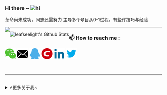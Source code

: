 ### Hi there ~ <img src="https://user-images.githubusercontent.com/1303154/88677602-1635ba80-d120-11ea-84d8-d263ba5fc3c0.gif" width="24px" alt="hi"/>

革命尚未成功，同志还需努力 主导多个项目从0-1过程。有些许技巧与经验

<img align="left" src="https://github-readme-stats.vercel.app/api/top-langs/?username=leafseelight" />


<!-- <img src="https://github.com/leafseelight/leafseelight/blob/main/images/fun.gif" width = "400" height = "250" alt="Java是世界上最好的语言，不接受反驳" align=center /> -->




---

<img align="left" alt="leafseelight's Github Stats" src="https://github-readme-stats.vercel.app/api?username=leafseelight&show_icons=true&hide_border=true" />


### :mailbox: How to reach me : 
[<img target="_blank" width = "35" height = "35" src="https://github.com/leafseelight/leafseelight/blob/main/images/wechart.png"/>](https://github.com/leafseelight/leafseelight/blob/master/images/qrcord.png)
[<img target="_blank" width = "35" height = "35" src="https://github.com/leafseelight/leafseelight/blob/main/images/mail.png"/>](mailto:2277284164@qq.com)
<a href="tencent://AddContact/?fromId=45&fromSubId=1&subcmd=all&uin=2277284164&website=www.oicqzone.com"><img width = "35" height = "35" src="https://github.com/leafseelight/leafseelight/blob/master/images/qq.png"/></a>
[<img target="_blank" width = "35" height = "35" src="https://github.com/leafseelight/leafseelight/blob/main/images/csdn.png"/>](https://blog.csdn.net/jingleye)
[<img target="_blank" width = "35" height = "35" src="https://github.com/leafseelight/leafseelight/blob/main/images/linkedin.png"/>](https://www.linkedin.com/in/%E8%A7%81%E5%85%89-%E5%8F%B6-816578122/)
[<img target="_blank" width = "35" height = "35" src="https://github.com/leafseelight/leafseelight/blob/main/images/twitter.png"/>](https://twitter.com/xxx)



<br/>

---

<br/>

<details>
<summary>⚡️更多关于我~</summary>
<p align="center"><h3>nothing~</h3></p>
</details>


<!--
**leafseelight/leafseelight** is a ✨ _special_ ✨ repository because its `README.md` (this file) appears on your GitHub profile.

Here are some ideas to get you started:
[<img target="_blank" src="https://img.icons8.com/bubbles/50/000000/discord-logo.png"/>](https://discord.gg/3Ks7sMA)
- 🔭 I’m currently working on ...
- 🌱 I’m currently learning ...
- 👯 I’m looking to collaborate on ...
- 🤔 I’m looking for help with ...
- 💬 Ask me about ...
- 📫 How to reach me: ...
- 😄 Pronouns: ...
- ⚡ Fun fact: ...
-->
